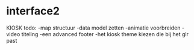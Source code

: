 # interface2

KIOSK
todo: 
-map structuur
-data model zetten
-animatie voorbreiden
-video titeling
-een advanced footer
-het kiosk theme kiezen die bij het glr past

